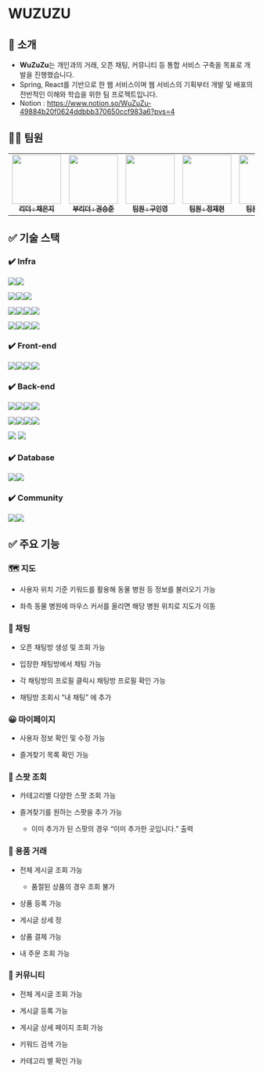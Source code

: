 # WUZUZU

## 👋 소개

- **WuZuZu**는 개인과의 거래, 오픈 채팅, 커뮤니티 등 통합 서비스 구축을 목표로 개발을 진행했습니다.
- Spring, React를 기반으로 한 웹 서비스이며 웹 서비스의 기획부터 개발 및 배포의 전반적인 이해와 학습을 위한 팀 프로젝트입니다.
- Notion : https://www.notion.so/WuZuZu-49884b20f0624ddbbb370650ccf983a6?pvs=4

## 👩‍💻 팀원

<table>
  <tbody>
    <tr>
      <td align="center"><a href="https://github.com/eondi"><img src="https://avatars.githubusercontent.com/u/53809248?v=4" width="100px;" alt=""/><br /><sub><b> 리더 : 채은지 </b></sub></a><br /></td>
      <td align="center"><a href="https://github.com/SeungJun-Kwon"><img src="https://avatars.githubusercontent.com/u/80217301?v=4" width="100px;" alt=""/><br /><sub><b> 부리더 : 권승준 </b></sub></a><br /></td>
      <td align="center"><a href="https://github.com/9noeyni9"><img src="https://avatars.githubusercontent.com/u/111550787?v=4" width="100px;" alt=""/><br /><sub><b> 팀원 : 구인영 </b></sub></a><br /></td>
      <td align="center"><a href="https://github.com/pastjung"><img src="https://avatars.githubusercontent.com/u/87860163?v=4" width="100px;" alt=""/><br /><sub><b> 팀원 : 정재현 </b></sub></a><br /></td>
      <td align="center"><a href="https://github.com/gorockgorock"><img src="https://avatars.githubusercontent.com/u/154955856?v=4" width="100px;" alt=""/><br /><sub><b> 팀원 : 황세연 </b></sub></a><br /></td>
    </tr>
  </tbody>
</table>

## ✅ 기술 스택

### ✔️ Infra
<img src="https://img.shields.io/badge/git-F05032?style=for-the-badge&logo=git&logoColor=white"><img src="https://img.shields.io/badge/github-181717?style=for-the-badge&logo=github&logoColor=white">

<img src="https://img.shields.io/badge/docker-%230db7ed.svg?style=for-the-badge&logo=docker&logoColor=white"><img src="https://img.shields.io/badge/docker%20compose-6933FF?style=for-the-badge&logo=docker&logoColor=white"><img src="https://img.shields.io/badge/GitHub Actions-2088FF?style=for-the-badge&logo=GitHub Actions&logoColor=white">

<img src="https://img.shields.io/badge/amazon%20rds-527FFF?style=for-the-badge&logo=amazonrds&logoColor=white"><img src="https://img.shields.io/badge/Amazon%20EC2-FF9900?style=for-the-badge&logo=Amazon%20EC2&logoColor=white"><img src="https://img.shields.io/badge/amazon%20elasticache-C925D1?style=for-the-badge&logo=amazonelasticache&logoColor=white"><img src="https://img.shields.io/badge/amazon%20route53-FF4F8B?style=for-the-badge&logo=amazonroute53&logoColor=white">

<img src="https://img.shields.io/badge/amazon%20sqs-FF9900?style=for-the-badge&logo=amazonsqs&logoColor=white"><img src="https://img.shields.io/badge/Amazon%20S3-569A31?style=for-the-badge&logo=Amazon%20S3&logoColor=white"><img src="https://img.shields.io/badge/Amazon%20CloudFront-068584?style=for-the-badge&logo=&logoColor=white"><img src="https://img.shields.io/badge/Amazon%20CodeDeploy-CB3837?style=for-the-badge&logo=&logoColor=white">

### ✔️ Front-end
<img src="https://img.shields.io/badge/html5-E34F26?style=for-the-badge&logo=html5&logoColor=white"><img src="https://img.shields.io/badge/css-1572B6?style=for-the-badge&logo=css3&logoColor=white"><img src="https://img.shields.io/badge/javascript-F7DF1E?style=for-the-badge&logo=javascript&logoColor=black"><img src="https://img.shields.io/badge/react-61DAFB?style=for-the-badge&logo=react&logoColor=black">

### ✔️ Back-end
<img  src="https://img.shields.io/badge/Java-007396?style=for-the-badge&logo=OpenJDK&logoColor=white"><img src="https://img.shields.io/badge/spring-6DB33F?style=for-the-badge&logo=spring&logoColor=white"><img src="https://img.shields.io/badge/springboot-6DB33F?style=for-the-badge&logo=springboot&logoColor=white"><img src="https://img.shields.io/badge/Spring Security-6DB33F?style=for-the-badge&logo=Spring Security&logoColor=white">

<img  src="https://img.shields.io/badge/stomp-000000?style=for-the-badge&logo=&logoColor=white"><img src="https://img.shields.io/badge/jjwt-97979A?style=for-the-badge&logo=&logoColor=white"><img src="https://img.shields.io/badge/kakao%20openapi-FFCD00?style=for-the-badge&logo=kakao&logoColor=white"><img src="https://img.shields.io/badge/smtp-EA4335?style=for-the-badge&logo=&logoColor=white">

<img src="https://img.shields.io/badge/Elasticsearch-005571?style=for-the-badge&logo=Elasticsearch&logoColor=white">

<img src="https://img.shields.io/badge/apache%20jmeter-D22128?style=for-the-badge&logo=apachejmeter&logoColor=white">

### ✔️ Database
<img src="https://img.shields.io/badge/mysql-4479A1?style=for-the-badge&logo=mysql&logoColor=white"><img src="https://img.shields.io/badge/Redis-DC382D?style=for-the-badge&logo=Redis&logoColor=white">

### ✔️ Community
<img src="https://img.shields.io/badge/slack-4A154B?style=for-the-badge&logo=slack&logoColor=white"><img src="https://img.shields.io/badge/zep-0078D4?style=for-the-badge&logo=&logoColor=white">


## ✅ 주요 기능

### 🗺 지도
- 사용자 위치 기준 키워드를 활용해 동물 병원 등 정보를 불러오기 가능

- 좌측 동물 병원에 마우스 커서를 올리면 해당 병원 위치로 지도가 이동

### 💬 채팅
- 오픈 채팅방 생성 및 조회 가능

- 입장한 채팅방에서 채팅 가능

- 각 채팅방의 프로필 클릭시 채팅방 프로필 확인 가능

- 채팅방 조회시 “내 채팅” 에 추가

### 😀 마이페이지
- 사용자 정보 확인 및 수정 가능

- 즐겨찾기 목록 확인 가능

### 🚩 스팟 조회
- 카테고리별 다양한 스팟 조회 가능

- 즐겨찾기를 원하는 스팟을 추가 가능
    - 이미 추가가 된 스팟의 경우 “이미 추가한 곳입니다.” 출력

### 🚚 용품 거래
- 전체 게시글 조회 가능
    - 품절된 상품의 경우 조회 불가
 
- 상품 등록 가능

- 게시글 상세 정

- 상품 결제 가능

- 내 주문 조회 가능

### 📄 커뮤니티
- 전체 게시글 조회 가능
    
- 게시글 등록 가능
    
- 게시글 상세 페이지 조회 가능
    
- 키워드 검색 가능
    
- 카테고리 별 확인 가능

